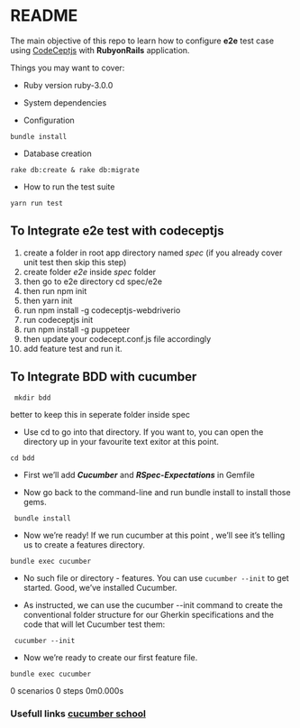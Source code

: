 # README

The main objective of this repo to learn how to configure **e2e** test case using [CodeCeptjs](https://codecept.io/basics/) with **RubyonRails** application.

Things you may want to cover:

* Ruby version
	ruby-3.0.0
* System dependencies

* Configuration
```
bundle install
```

* Database creation
```
rake db:create & rake db:migrate
```

* How to run the test suite
```
yarn run test
```
## To Integrate e2e test with codeceptjs
1) create a folder in root app directory named _spec_ (if you already cover unit test then skip this step)
2) create folder _e2e_ inside _spec_ folder
3) then go to e2e directory cd spec/e2e
4) then run npm init
5) then yarn init
6) run npm install -g codeceptjs-webdriverio
7) run codeceptjs init
8) run  npm install -g puppeteer
9) then update your codecept.conf.js file accordingly
10) add feature test and run it.

## To Integrate BDD with cucumber
```
 mkdir bdd 
``` 
better to keep this in seperate folder inside spec


* Use cd to go into that directory.  If you want to, you can open the directory up in your favourite text exitor at this point.
```
cd bdd
```

* First we’ll add ***Cucumber*** and  ***RSpec-Expectations*** in Gemfile

* Now go back to the command-line  and run bundle install to install those gems.
```
 bundle install
 ```
 
* Now we’re ready! If we run cucumber at this point , we’ll see it’s telling us to create a features directory.
```
bundle exec cucumber
```
* No such file or directory - features. You can use `cucumber --init` to get started.
Good, we’ve installed Cucumber.

* As instructed, we can use the cucumber --init command to create the conventional folder structure for our Gherkin specifications and the code that will let Cucumber test them:
```
 cucumber --init
```

* Now we’re ready to create our first feature file.
```
bundle exec cucumber
```
0 scenarios
0 steps
0m0.000s

### Usefull links [cucumber school](https://github.com/cucumber-school/scripts/tree/main/content/bdd-with-cucumber/05/code/ruby)
